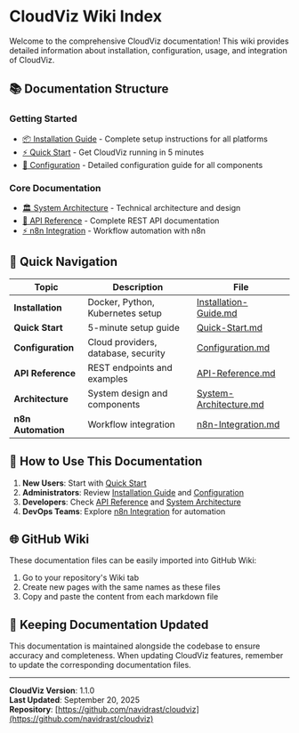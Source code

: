 # CloudViz Wiki Index

Welcome to the comprehensive CloudViz documentation! This wiki provides detailed information about installation, configuration, usage, and integration of CloudViz.

## 📚 **Documentation Structure**

### **Getting Started**
- [📦 Installation Guide](Installation-Guide.md) - Complete setup instructions for all platforms
- [⚡ Quick Start](Quick-Start.md) - Get CloudViz running in 5 minutes
- [🔧 Configuration](Configuration.md) - Detailed configuration guide for all components

### **Core Documentation**
- [🏛️ System Architecture](System-Architecture.md) - Technical architecture and design
- [🔌 API Reference](API-Reference.md) - Complete REST API documentation
- [⚡ n8n Integration](n8n-Integration.md) - Workflow automation with n8n

## 🚀 **Quick Navigation**

| Topic | Description | File |
|-------|-------------|------|
| **Installation** | Docker, Python, Kubernetes setup | [Installation-Guide.md](Installation-Guide.md) |
| **Quick Start** | 5-minute setup guide | [Quick-Start.md](Quick-Start.md) |
| **Configuration** | Cloud providers, database, security | [Configuration.md](Configuration.md) |
| **API Reference** | REST endpoints and examples | [API-Reference.md](API-Reference.md) |
| **Architecture** | System design and components | [System-Architecture.md](System-Architecture.md) |
| **n8n Automation** | Workflow integration | [n8n-Integration.md](n8n-Integration.md) |

## 📖 **How to Use This Documentation**

1. **New Users**: Start with [Quick Start](Quick-Start.md)
2. **Administrators**: Review [Installation Guide](Installation-Guide.md) and [Configuration](Configuration.md)
3. **Developers**: Check [API Reference](API-Reference.md) and [System Architecture](System-Architecture.md)
4. **DevOps Teams**: Explore [n8n Integration](n8n-Integration.md) for automation

## 🌐 **GitHub Wiki**

These documentation files can be easily imported into GitHub Wiki:

1. Go to your repository's Wiki tab
2. Create new pages with the same names as these files
3. Copy and paste the content from each markdown file

## 🔄 **Keeping Documentation Updated**

This documentation is maintained alongside the codebase to ensure accuracy and completeness. When updating CloudViz features, remember to update the corresponding documentation files.

---

**CloudViz Version**: 1.1.0  
**Last Updated**: September 20, 2025  
**Repository**: [https://github.com/navidrast/cloudviz](https://github.com/navidrast/cloudviz)
